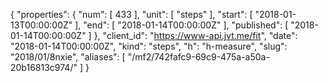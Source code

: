{
  "properties": {
    "num": [
      433
    ],
    "unit": [
      "steps"
    ],
    "start": [
      "2018-01-13T00:00:00Z"
    ],
    "end": [
      "2018-01-14T00:00:00Z"
    ],
    "published": [
      "2018-01-14T00:00:00Z"
    ]
  },
  "client_id": "https://www-api.jvt.me/fit",
  "date": "2018-01-14T00:00:00Z",
  "kind": "steps",
  "h": "h-measure",
  "slug": "2018/01/8nxie",
  "aliases": [
    "/mf2/742fafc9-69c9-475a-a50a-20b16813c974/"
  ]
}
